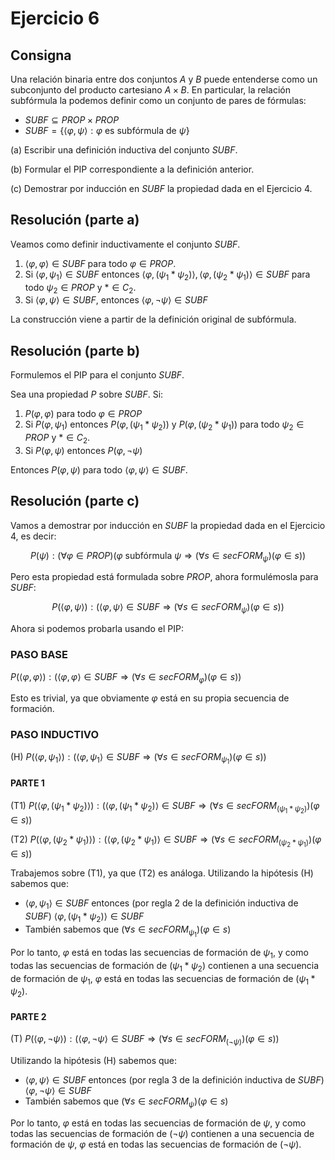 # Ejercicio 6

## Consigna

Una relación binaria entre dos conjuntos $A$ y $B$ puede entenderse como un subconjunto del producto cartesiano $A \times B$. En particular, la relación subfórmula la podemos definir como un conjunto de pares de fórmulas:

- $SUBF \subseteq PROP \times PROP$
- $SUBF = \{\langle \varphi, \psi \rangle : \varphi \text{ es subfórmula de } \psi\}$

(a) Escribir una definición inductiva del conjunto $SUBF$.

(b) Formular el PIP correspondiente a la definición anterior.

(c) Demostrar por inducción en $SUBF$ la propiedad dada en el Ejercicio 4.

## Resolución (parte a)

Veamos como definir inductivamente el conjunto $SUBF$.

1. $\langle \varphi, \varphi \rangle \in SUBF$ para todo $\varphi \in PROP$.
2. Si $\langle \varphi, \psi_1 \rangle\in SUBF$ entonces $\langle \varphi, (\psi_1 * \psi_2) \rangle, \langle \varphi, (\psi_2 * \psi_1) \rangle \in SUBF$ para todo $\psi_2 \in PROP$ y $*\in C_2$.
3. Si $\langle \varphi, \psi \rangle\in SUBF$, entonces $\langle \varphi, \neg\psi \rangle \in SUBF$

La construcción viene a partir de la definición original de subfórmula.

## Resolución (parte b)

Formulemos el PIP para el conjunto $SUBF$.

Sea una propiedad $P$ sobre $SUBF$. Si:

1. $P(\varphi, \varphi)$ para todo $\varphi \in PROP$
2. Si $P(\varphi, \psi_1)$ entonces $P(\varphi, (\psi_1 * \psi_2))$ y $P(\varphi, (\psi_2 * \psi_1))$ para todo $\psi_2 \in PROP$ y $*\in C_2$.
3. Si $P(\varphi, \psi)$ entonces $P(\varphi, \neg\psi)$

Entonces $P(\varphi, \psi)$ para todo $\langle \varphi, \psi \rangle \in SUBF$.

## Resolución (parte c)

Vamos a demostrar por inducción en $SUBF$ la propiedad dada en el Ejercicio 4, es decir:

$$P(\psi):(\forall\varphi\in PROP)(\varphi\text{ subfórmula }\psi\Rightarrow(\forall s\in secFORM_{\psi})(\varphi\in s))$$

Pero esta propiedad está formulada sobre $PROP$, ahora formulémosla para $SUBF$:

$$P(\langle \varphi,\psi \rangle): (\langle \varphi,\psi \rangle\in SUBF \Rightarrow (\forall s\in secFORM_{\psi})(\varphi\in s))$$

Ahora si podemos probarla usando el PIP:

### PASO BASE

$P(\langle \varphi, \varphi \rangle): (\langle \varphi,\varphi \rangle\in SUBF \Rightarrow (\forall s\in secFORM_{\varphi})(\varphi\in s))$

Esto es trivial, ya que obviamente $\varphi$ está en su propia secuencia de formación.

### PASO INDUCTIVO

(H) $P(\langle \varphi, \psi_1 \rangle): (\langle \varphi,\psi_1 \rangle\in SUBF \Rightarrow (\forall s\in secFORM_{\psi_1})(\varphi\in s))$

#### PARTE 1

(T1) $P(\langle \varphi, (\psi_1 * \psi_2) \rangle): (\langle \varphi,(\psi_1 * \psi_2) \rangle\in SUBF \Rightarrow (\forall s\in secFORM_{(\psi_1 * \psi_2)})(\varphi\in s))$

(T2) $P(\langle \varphi, (\psi_2 * \psi_1) \rangle): (\langle \varphi,(\psi_2 * \psi_1) \rangle\in SUBF \Rightarrow (\forall s\in secFORM_{(\psi_2 * \psi_1)})(\varphi\in s))$

Trabajemos sobre (T1), ya que (T2) es análoga. Utilizando la hipótesis (H) sabemos que:

- $\langle \varphi,\psi_1 \rangle\in SUBF$ entonces (por regla 2 de la definición inductiva de $SUBF$) $\langle \varphi, (\psi_1 * \psi_2) \rangle\in SUBF$
- También sabemos que $(\forall s\in secFORM_{\psi_1})(\varphi\in s)$

Por lo tanto, $\varphi$ está en todas las secuencias de formación de $\psi_1$, y como todas las secuencias de formación de $(\psi_1*\psi_2)$ contienen a una secuencia de formación de $\psi_1$, $\varphi$ está en todas las secuencias de formación de $(\psi_1*\psi_2)$.

#### PARTE 2

(T) $P(\langle \varphi, \neg\psi \rangle): (\langle \varphi,\neg\psi \rangle\in SUBF \Rightarrow (\forall s\in secFORM_{(\neg\psi)})(\varphi\in s))$

Utilizando la hipótesis (H) sabemos que:

- $\langle \varphi,\psi \rangle\in SUBF$ entonces (por regla 3 de la definición inductiva de $SUBF$) $\langle \varphi, \neg\psi \rangle\in SUBF$
- También sabemos que $(\forall s\in secFORM_{\psi})(\varphi\in s)$

Por lo tanto, $\varphi$ está en todas las secuencias de formación de $\psi$, y como todas las secuencias de formación de $(\neg\psi)$ contienen a una secuencia de formación de $\psi$, $\varphi$ está en todas las secuencias de formación de $(\neg\psi)$.